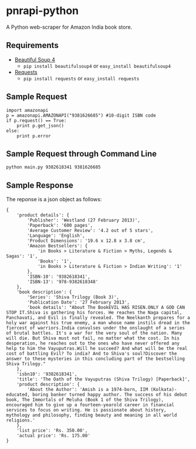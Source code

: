 pnrapi-python
=============

A Python web-scraper for Amazon India book store.

Requirements
------------
* [Beautiful Soup 4][1]
  - `pip install beautifulsoup4` or `easy_install beautifulsoup4`
* [Requests][2]
  - `pip install requests` or `easy_install requests`

Sample Request
--------------
    import amazonapi
    p = amazonapi.AMAZONAPI("9381626685") #10-digit ISBN code
    if p.request() == True:
        print p.get_json()
    else:
        print p.error

Sample Request through Command Line
--------------
    python main.py 9382618341 9381626685

Sample Response
---------------
The reponse is a json object as follows:

    {
        'product details': {
            'Publisher': 'Westland (27 February 2013)',
            'Paperback': '600 pages',
            'Average Customer Review': '4.2 out of 5 stars',
            'Language': 'English',
            'Product Dimensions': '19.6 x 12.8 x 3.8 cm',
            'Amazon Bestsellers': {
                'in Books > Literature & Fiction > Myths, Legends & Sagas': '1',
                'Books': '1',
                'in Books > Literature & Fiction > Indian Writing': '1'
            },
            'ISBN-10': '9382618341',
            'ISBN-13': '978-9382618348'
        },
        'book description': {
            'Series': 'Shiva Trilogy (Book 3)',
            'Publication Date': '27 February 2013',
            'book details': "About The BookEVIL HAS RISEN.ONLY A GOD CAN STOP IT.Shiva is gathering his forces. He reaches the Naga capital, Panchavati, and Evil is finally revealed. The Neelkanth prepares for a holy war against his true enemy, a man whose name instils dread in the fiercest of warriors.India convulses under the onslaught of a series of brutal battles. It's a war for the very soul of the nation. Many will die. But Shiva must not fail, no matter what the cost. In his desperation, he reaches out to the ones who have never offered any help to him the Vayuputras.Will he succeed? And what will be the real cost of battling Evil? To india? And to Shiva's soul?Discover the answer to these mysteries in this concluding part of the bestselling Shiva Trilogy."
        },
        'isbn10': '9382618341',
        'title': 'The Oath of the Vayuputras (Shiva Trilogy) [Paperback]',
        'product description': {
            'About the Author': 'Amish is a 1974-born, IIM (Kolkata)-educated, boring banker turned happy author. The success of his debut book, The Immortals of Meluha (Book 1 of the Shiva Trilogy), encouraged him to give up a fourteen-yearold career in financial services to focus on writing. He is passionate about history, mythology and philosophy, finding beauty and meaning in all world religions.'
        },
        'list price': 'Rs. 350.00',
        'actual price': 'Rs. 175.00'
    }

[1]: http://www.crummy.com/software/BeautifulSoup/
[2]: https://github.com/kennethreitz/requests

